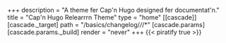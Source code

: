 +++
description = "A theme fer Cap'n Hugo designed fer documentat'n."
title = "Cap'n Hugo Relearrrn Theme"
type = "home"
[[cascade]]
	[cascade._target]
		path = "/basics/changelog/*/*/*"
	[cascade.params]
		[cascade.params._build]
			render = "never"
+++
{{< piratify true >}}
